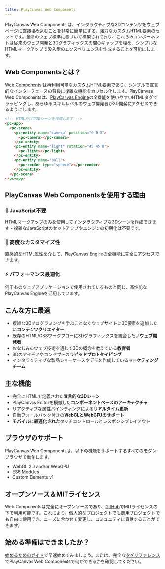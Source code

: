 ```yaml
---
title: PlayCanvas Web Components
---
```


PlayCanvas Web Components は、インタラクティブな3Dコンテンツをウェブページに直接埋め込むことを非常に簡単にする、強力なカスタムHTML要素のセットです。最新のウェブ標準に基づいて構築されており、これらのコンポーネントは従来のウェブ開発と3Dグラフィックスの間のギャップを埋め、シンプルなHTMLマークアップで没入型のエクスペリエンスを作成することを可能にします。

## Web Componentsとは？

[Web Components](https://developer.mozilla.org/en-US/docs/Web/API/Web_components) は再利用可能なカスタムHTML要素であり、シンプルで宣言的なインターフェースの背後に複雑な機能をカプセル化します。PlayCanvas Web Componentsは、[PlayCanvas Engine](../engine/index.md)の全機能を使いやすいHTMLタグでラッピングし、あらゆるスキルレベルのウェブ開発者が3D開発にアクセスできるようにします。

```html
<!-- HTMLだけで3Dシーンを作成します -->
<pc-app>
  <pc-scene>
    <pc-entity name="camera" position="0 0 3">
      <pc-camera></pc-camera>
    </pc-entity>
    <pc-entity name="light" rotation="45 45 0">
      <pc-light></pc-light>
    </pc-entity>
    <pc-entity name="ball">
      <pc-render type="sphere"></pc-render>
    </pc-entity>
  </pc-scene>
</pc-app>
```

## PlayCanvas Web Componentsを使用する理由

### 🚀 JavaScript不要

HTMLマークアップのみを使用してインタラクティブな3Dシーンを作成できます - 複雑なJavaScriptのセットアップやエンジンの初期化は不要です。

### 🔧 高度なカスタマイズ性

直感的なHTML属性を介して、PlayCanvas Engineの全機能に完全にアクセスできます。

### ⚡ パフォーマンス最適化

何千ものウェブアプリケーションで使用されているものと同じ、高性能なPlayCanvas Engineを活用しています。

## こんな方に最適

- 複雑な3Dプログラミングを学ぶことなくウェブサイトに3D要素を追加したい**コンテンツクリエイター**
- 既存のHTML/CSSワークフローに3Dグラフィックスを統合したい**ウェブ開発者**
- おなじみのウェブ技術を通じて3Dの概念を教えている**教育者**
- 3Dのアイデアやコンセプトの**ラピッドプロトタイピング**
- インタラクティブな製品ショーケースやデモを作成している**マーケティングチーム**

## 主な機能

- 完全にHTMLで定義された**宣言的な3Dシーン**
- PlayCanvas Editorを模倣した**コンポーネントベースのアーキテクチャ**
- リアクティブな属性バインディングによる**リアルタイム更新**
- 自動フォールバック付きの**WebGLとWebGPUのサポート**
- **モバイルに最適化された**タッチコントロールとレスポンシブレイアウト

## ブラウザのサポート

PlayCanvas Web Componentsは、以下の機能をサポートするすべてのモダンブラウザで動作します。

- WebGL 2.0 and/or WebGPU
- ES6 Modules
- Custom Elements v1

## オープンソース＆MITライセンス

Web Componentsは完全にオープンソースであり、[GitHub](https://github.com/playcanvas/web-components)でMITライセンスの下で利用可能です。これにより、個人的なプロジェクトでも商用プロジェクトでも自由に使用でき、ニーズに合わせて変更し、コミュニティに貢献することができます。

## 始める準備はできましたか？

[始めるためのガイド](getting-started.md)で早速始めてみましょう。または、完全な[タグリファレンス](./tags/index.md)でPlayCanvas Web Componentsで何ができるかを確認してください。

